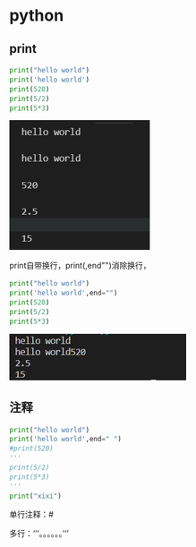 # python

## print

```python
print("hello world")
print('hello world')
print(520)
print(5/2)
print(5*3)
```

![1554274847029](assets/1554274847029.png)

print自带换行，print(,end"")消除换行，

```python
print("hello world")
print('hello world',end="")
print(520)
print(5/2)
print(5*3)
```

![1554274895475](assets/1554274895475.png)

## 注释

```python
print("hello world")
print('hello world',end=" ")
#print(520)
'''
print(5/2)
print(5*3)
'''
print("xixi")
```

单行注释：#

多行：‘’‘。。。。。。’‘’

